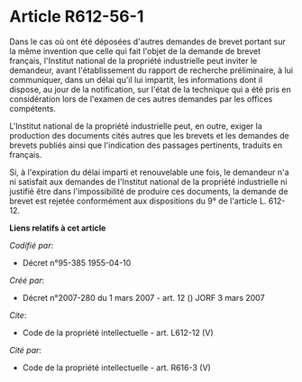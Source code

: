 # Article R612-56-1

Dans le cas où ont été déposées d'autres demandes de brevet portant sur la même invention que celle qui fait l'objet de la
demande de brevet français, l'Institut national de la propriété industrielle peut inviter le demandeur, avant l'établissement
du rapport de recherche préliminaire, à lui communiquer, dans un délai qu'il lui impartit, les informations dont il dispose,
au jour de la notification, sur l'état de la technique qui a été pris en considération lors de l'examen de ces autres
demandes par les offices compétents. 

L'Institut national de la propriété industrielle peut, en outre, exiger la production des documents cités autres que les
brevets et les demandes de brevets publiés ainsi que l'indication des passages pertinents, traduits en français. 

Si, à l'expiration du délai imparti et renouvelable une fois, le demandeur n'a ni satisfait aux demandes de l'Institut
national de la propriété industrielle ni justifié être dans l'impossibilité de produire ces documents, la demande de brevet
est rejetée conformément aux dispositions du 9° de l'article L. 612-12.

**Liens relatifs à cet article**

_Codifié par_:

  - Décret n°95-385 1955-04-10

_Créé par_:

  - Décret n°2007-280 du 1 mars 2007 - art. 12 () JORF 3 mars 2007

_Cite_:

  - Code de la propriété intellectuelle - art. L612-12 (V)

_Cité par_:

  - Code de la propriété intellectuelle - art. R616-3 (V)
